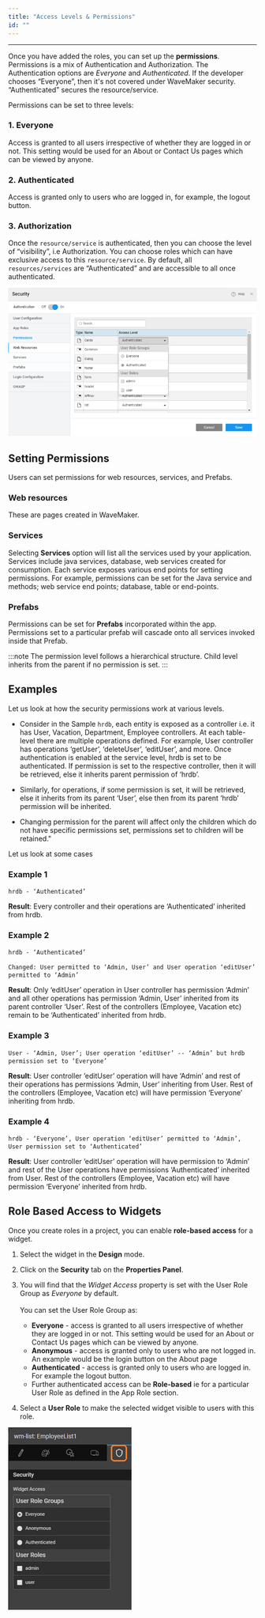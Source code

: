 ```yaml
---
title: "Access Levels & Permissions"
id: ""
---
```

---

Once you have added the roles, you can set up the **permissions**. Permissions is a mix of Authentication and Authorization. The Authentication options are _Everyone_ and _Authenticated_. If the developer chooses “Everyone”, then it's not covered under WaveMaker security. “Authenticated” secures the resource/service.

Permissions can be set to three levels:

### 1. Everyone
Access is granted to all users irrespective of whether they are logged in or not. This setting would be used for an About or Contact Us pages which can be viewed by anyone.
### 2. Authenticated
Access is granted only to users who are logged in, for example, the logout button.
### 3. Authorization 
Once the `resource/service` is authenticated, then you can choose the level of “visibility”, i.e Authorization. You can choose roles which can have exclusive access to this `resource/service`. By default, all `resources/services` are “Authenticated” and are accessible to all once authenticated. 

[![](/learn/assets/sec_perm_web.png)](/learn/assets/sec_perm_web.png)  

## Setting Permissions

Users can set permissions for web resources, services, and Prefabs.

### Web resources
These are pages created in WaveMaker.

### Services
Selecting **Services** option will list all the services used by your application. Services include java services, database, web services created for consumption. Each service exposes various end points for setting permissions. For example, permissions can be set for the Java service and methods; web service end points; database, table or end-points.

### Prefabs 
Permissions can be set for **Prefabs** incorporated within the app. Permissions set to a particular prefab will cascade onto all services invoked inside that Prefab.

:::note
The permission level follows a hierarchical structure. Child level inherits from the parent if no permission is set. 
:::

## Examples
Let us look at how the security permissions work at various levels. 

- Consider in the Sample `hrdb`, each entity is exposed as a controller i.e. it has User, Vacation, Department, Employee controllers. At each table-level there are multiple operations defined. For example, User controller has operations ‘getUser’, ‘deleteUser’, ‘editUser’, and more. Once authentication is enabled at the service level, hrdb is set to be authenticated. If permission is set to the respective controller, then it will be retrieved, else it inherits parent permission of ‘hrdb’. 

- Similarly, for operations, if some permission is set, it will be retrieved, else it inherits from its parent ‘User’, else then from its parent ‘hrdb’ permission will be inherited. 

- Changing permission for the parent will affect only the children which do not have specific permissions set, permissions set to children will be retained."

Let us look at some cases

### Example 1
```
hrdb - ‘Authenticated’
```
**Result**: Every controller and their operations are ‘Authenticated’ inherited from hrdb.

### Example 2
```
hrdb - ‘Authenticated’  
```
```
Changed: User permitted to ‘Admin, User’ and User operation ‘editUser’ permitted to ‘Admin’ 
```
**Result**: Only ‘editUser’ operation in User controller has permission ‘Admin’ and all other operations has permission ‘Admin, User’ inherited from its parent controller ‘User’. Rest of the controllers (Employee, Vacation etc) remain to be ‘Authenticated’ inherited from hrdb.

### Example 3
```
User - ‘Admin, User’; User operation ‘editUser’ -- ‘Admin’ but hrdb permission set to ‘Everyone’ 
```
**Result**: User controller ’editUser’ operation will have ‘Admin’ and rest of their operations has permissions ‘Admin, User’ inheriting from User. Rest of the controllers (Employee, Vacation etc) will have permission ‘Everyone’ inheriting from hrdb.

### Example 4
```
hrdb - ‘Everyone’, User operation ‘editUser’ permitted to ‘Admin’, User permission set to ‘Authenticated’ 
```
**Result**: User controller ’editUser’ operation will have permission to ‘Admin’ and rest of the User operations have permissions ‘Authenticated’ inherited from User. Rest of the controllers (Employee, Vacation etc) will have permission ‘Everyone’ inherited from hrdb.

## Role Based Access to Widgets

Once you create roles in a project, you can enable **role-based access** for a widget.

1. Select the widget in the **Design** mode.
2. Click on the **Security** tab on the **Properties Panel**.
3. You will find that the _Widget Access_ property is set with the User Role Group as _Everyone_ by default.  <br><br>
You can set the User Role Group as: <br>
    - **Everyone** - access is granted to all users irrespective of whether they are logged in or not. This setting would be used for an About or Contact Us pages which can be viewed by anyone.
    - **Anonymous** - access is granted only to users who are not logged in. An example would be the login button on the About page
    - **Authenticated** - access is granted only to users who are logged in. For example the logout button.
    - Further authenticated access can be **Role-based** ie for a particular User Role as defined in the App Role section.

4. Select a **User Role** to make the selected widget visible to users with this role.  

[![](/learn/assets/sec_widgets.png)](/learn/assets/sec_widgets.png)
